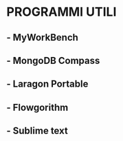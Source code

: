 # PROGRAMMI UTILI
## - MyWorkBench
## - MongoDB Compass
## - Laragon Portable
## - Flowgorithm
## - Sublime text
